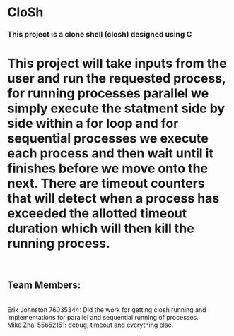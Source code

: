 # CloSh
### This project is a clone shell (closh) designed using C
# This project will take inputs from the user and run the requested process, for running processes parallel we simply execute the statment side by side within a for loop and for sequential processes we execute each process and then wait until it finishes before we move onto the next. There are timeout counters that will detect when a process has exceeded the allotted timeout duration which will then kill the running process.
<br/>

## Team Members:
<br/>
Erik Johnston 76035344: Did the work for getting closh running and implementations for parallel and sequential running of processes.
<br/>
Mike Zhai 55652151: debug, timeout and everything else.
